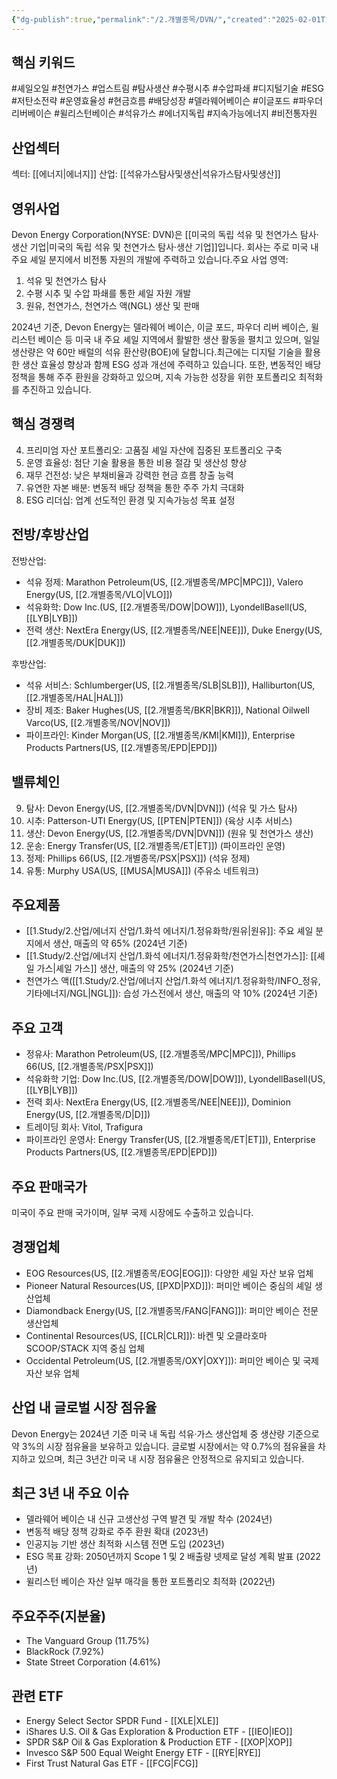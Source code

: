 ```yaml
---
{"dg-publish":true,"permalink":"/2.개별종목/DVN/","created":"2025-02-01T13:25:57.173+09:00","updated":"2025-07-29T21:37:04.601+09:00"}
---
```


## 핵심 키워드

#셰일오일 #천연가스 #업스트림 #탐사생산 #수평시추 #수압파쇄 #디지털기술 #ESG #저탄소전략 #운영효율성 #현금흐름 #배당성장 #델라웨어베이슨 #이글포드 #파우더리버베이슨 #윌리스턴베이슨 #석유가스 #에너지독립 #지속가능에너지 #비전통자원

## 산업섹터

섹터: [[에너지\|에너지]]
산업: [[석유가스탐사및생산\|석유가스탐사및생산]]

## 영위사업

Devon Energy Corporation(NYSE: DVN)은 [[미국의 독립 석유 및 천연가스 탐사·생산 기업\|미국의 독립 석유 및 천연가스 탐사·생산 기업]]입니다. 회사는 주로 미국 내 주요 셰일 분지에서 비전통 자원의 개발에 주력하고 있습니다.주요 사업 영역:

1. 석유 및 천연가스 탐사
2. 수평 시추 및 수압 파쇄를 통한 셰일 자원 개발
3. 원유, 천연가스, 천연가스 액(NGL) 생산 및 판매

2024년 기준, Devon Energy는 델라웨어 베이슨, 이글 포드, 파우더 리버 베이슨, 윌리스턴 베이슨 등 미국 내 주요 셰일 지역에서 활발한 생산 활동을 펼치고 있으며, 일일 생산량은 약 60만 배럴의 석유 환산량(BOE)에 달합니다.최근에는 디지털 기술을 활용한 생산 효율성 향상과 함께 ESG 성과 개선에 주력하고 있습니다. 또한, 변동적인 배당 정책을 통해 주주 환원을 강화하고 있으며, 지속 가능한 성장을 위한 포트폴리오 최적화를 추진하고 있습니다.

## 핵심 경쟁력

4. 프리미엄 자산 포트폴리오: 고품질 셰일 자산에 집중된 포트폴리오 구축
5. 운영 효율성: 첨단 기술 활용을 통한 비용 절감 및 생산성 향상
6. 재무 건전성: 낮은 부채비율과 강력한 현금 흐름 창출 능력
7. 유연한 자본 배분: 변동적 배당 정책을 통한 주주 가치 극대화
8. ESG 리더십: 업계 선도적인 환경 및 지속가능성 목표 설정

## 전방/후방산업

전방산업:

- 석유 정제: Marathon Petroleum(US, [[2.개별종목/MPC\|MPC]]), Valero Energy(US, [[2.개별종목/VLO\|VLO]])
- 석유화학: Dow Inc.(US, [[2.개별종목/DOW\|DOW]]), LyondellBasell(US, [[LYB\|LYB]])
- 전력 생산: NextEra Energy(US, [[2.개별종목/NEE\|NEE]]), Duke Energy(US, [[2.개별종목/DUK\|DUK]])

후방산업:

- 석유 서비스: Schlumberger(US, [[2.개별종목/SLB\|SLB]]), Halliburton(US, [[2.개별종목/HAL\|HAL]])
- 장비 제조: Baker Hughes(US, [[2.개별종목/BKR\|BKR]]), National Oilwell Varco(US, [[2.개별종목/NOV\|NOV]])
- 파이프라인: Kinder Morgan(US, [[2.개별종목/KMI\|KMI]]), Enterprise Products Partners(US, [[2.개별종목/EPD\|EPD]])

## 밸류체인

9. 탐사: Devon Energy(US, [[2.개별종목/DVN\|DVN]]) (석유 및 가스 탐사)
10. 시추: Patterson-UTI Energy(US, [[PTEN\|PTEN]]) (육상 시추 서비스)
11. 생산: Devon Energy(US, [[2.개별종목/DVN\|DVN]]) (원유 및 천연가스 생산)
12. 운송: Energy Transfer(US, [[2.개별종목/ET\|ET]]) (파이프라인 운영)
13. 정제: Phillips 66(US, [[2.개별종목/PSX\|PSX]]) (석유 정제)
14. 유통: Murphy USA(US, [[MUSA\|MUSA]]) (주유소 네트워크)

## 주요제품

- [[1.Study/2.산업/에너지 산업/1.화석 에너지/1.정유화학/원유\|원유]]: 주요 셰일 분지에서 생산, 매출의 약 65% (2024년 기준)
- [[1.Study/2.산업/에너지 산업/1.화석 에너지/1.정유화학/천연가스\|천연가스]]: [[셰일 가스\|셰일 가스]] 생산, 매출의 약 25% (2024년 기준)
- 천연가스 액([[1.Study/2.산업/에너지 산업/1.화석 에너지/1.정유화학/INFO_정유, 기타에너지/NGL\|NGL]]): 습성 가스전에서 생산, 매출의 약 10% (2024년 기준)

## 주요 고객

- 정유사: Marathon Petroleum(US, [[2.개별종목/MPC\|MPC]]), Phillips 66(US, [[2.개별종목/PSX\|PSX]])
- 석유화학 기업: Dow Inc.(US, [[2.개별종목/DOW\|DOW]]), LyondellBasell(US, [[LYB\|LYB]])
- 전력 회사: NextEra Energy(US, [[2.개별종목/NEE\|NEE]]), Dominion Energy(US, [[2.개별종목/D\|D]])
- 트레이딩 회사: Vitol, Trafigura
- 파이프라인 운영사: Energy Transfer(US, [[2.개별종목/ET\|ET]]), Enterprise Products Partners(US, [[2.개별종목/EPD\|EPD]])

## 주요 판매국가

미국이 주요 판매 국가이며, 일부 국제 시장에도 수출하고 있습니다.

## 경쟁업체

- EOG Resources(US, [[2.개별종목/EOG\|EOG]]): 다양한 셰일 자산 보유 업체
- Pioneer Natural Resources(US, [[PXD\|PXD]]): 퍼미안 베이슨 중심의 셰일 생산업체
- Diamondback Energy(US, [[2.개별종목/FANG\|FANG]]): 퍼미안 베이슨 전문 생산업체
- Continental Resources(US, [[CLR\|CLR]]): 바켄 및 오클라호마 SCOOP/STACK 지역 중심 업체
- Occidental Petroleum(US, [[2.개별종목/OXY\|OXY]]): 퍼미안 베이슨 및 국제 자산 보유 업체

## 산업 내 글로벌 시장 점유율

Devon Energy는 2024년 기준 미국 내 독립 석유·가스 생산업체 중 생산량 기준으로 약 3%의 시장 점유율을 보유하고 있습니다. 글로벌 시장에서는 약 0.7%의 점유율을 차지하고 있으며, 최근 3년간 미국 내 시장 점유율은 안정적으로 유지되고 있습니다.

## 최근 3년 내 주요 이슈

- 델라웨어 베이슨 내 신규 고생산성 구역 발견 및 개발 착수 (2024년)
- 변동적 배당 정책 강화로 주주 환원 확대 (2023년)
- 인공지능 기반 생산 최적화 시스템 전면 도입 (2023년)
- ESG 목표 강화: 2050년까지 Scope 1 및 2 배출량 넷제로 달성 계획 발표 (2022년)
- 윌리스턴 베이슨 자산 일부 매각을 통한 포트폴리오 최적화 (2022년)

## 주요주주(지분율)

- The Vanguard Group (11.75%)
- BlackRock (7.92%)
- State Street Corporation (4.61%)

## 관련 ETF

- Energy Select Sector SPDR Fund - [[XLE\|XLE]]
- iShares U.S. Oil & Gas Exploration & Production ETF - [[IEO\|IEO]]
- SPDR S&P Oil & Gas Exploration & Production ETF - [[XOP\|XOP]]
- Invesco S&P 500 Equal Weight Energy ETF - [[RYE\|RYE]]
- First Trust Natural Gas ETF - [[FCG\|FCG]]